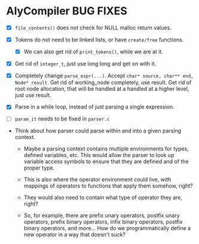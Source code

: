 # AlyCompiler BUG FIXES

- [x] `file_contents()` does not check for NULL malloc return values.

- [x] Tokens do not need to be linked lists, or have `create/free` functions.

  - [x] We can also get rid of `print_tokens()`, while we are at it.

- [x] Get rid of `integer_t`, just use long long and get on with it.

- [x] Completely change `parse_expr(...)`. Accept `char* source, char** end, Node* result`. Get rid of working_node completely, use result. Get rid of root node allocation, that will be handled at a handled at a higher level, just use result.

- [x] Parse in a while loop, instead of just parsing a single expression.

- [ ] `param_it` needs to be fixed in `parser.c`

- Think about how parser could parse within and into a given parsing context.

  - Maybe a parsing context contains multiple environments for types, defined variables, etc. This would allow the parser to look up variable access symbols to ensure that they are defined and of the proper type.

  - This is also where the operator environment could live, with mappings of operators to functions that apply them somehow, right?

  - They would also need to contain what type of operator they are, right?

  - So, for example, there are prefix unary operators, postfix unary operators, prefix binary operators, infix binary operators, postfix binary operators, and more... How do we programmatically define a new operator in a way that doesn't suck?